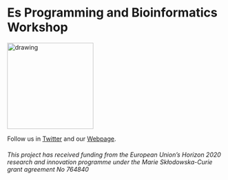 # Es Programming and Bioinformatics Workshop 
 
<img src="https://i.imgur.com/nG4PtGQ.jpg" alt="drawing" width="200"/>

 
Follow us in [Twitter](https://twitter.com/itn_ignite) and our [Webpage](http://www.itn-ignite.eu/). 

###### This project has received funding from the European Union’s Horizon 2020 research and innovation programme under the Marie Skłodowska-Curie grant agreement No 764840
